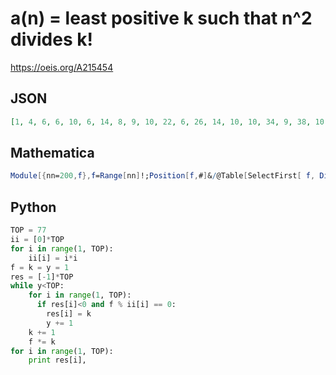 # a\(n\) \= least positive k such that n^2 divides k\!
https://oeis.org/A215454
## JSON
```JSON
[1, 4, 6, 6, 10, 6, 14, 8, 9, 10, 22, 6, 26, 14, 10, 10, 34, 9, 38, 10, 14, 22, 46, 8, 20, 26, 15, 14, 58, 10, 62, 12, 22, 34, 14, 9, 74, 38, 26, 10, 82, 14, 86, 22, 10, 46, 94, 10, 28, 20, 34, 26, 106, 15, 22, 14, 38, 58, 118, 10, 122, 62, 14, 16, 26, 22, 134, 34]
```
## Mathematica
```Mathematica
Module[{nn=200,f},f=Range[nn]!;Position[f,#]&/@Table[SelectFirst[ f, Divisible[ #,n^2]&],{n,nn}]]//Flatten (* Requires Mathematica version 10 or later *) (* _Harvey P. Dale_, Dec 11 2018 *)
```
## Python
```Python
TOP = 77
ii = [0]*TOP
for i in range(1, TOP):
    ii[i] = i*i
f = k = y = 1
res = [-1]*TOP
while y<TOP:
    for i in range(1, TOP):
      if res[i]<0 and f % ii[i] == 0:
        res[i] = k
        y += 1
    k += 1
    f *= k
for i in range(1, TOP):
    print res[i],
```
